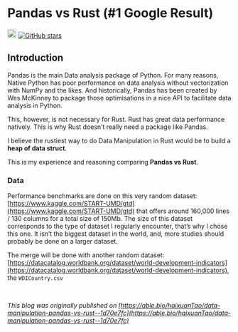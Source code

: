 # Pandas vs Rust (#1 Google Result)
[<img alt="github" src="https://img.shields.io/badge/Data--Manipulation--Rust--Pandas-fff?labelColor=000&logo=github" height="20">](https://github.com/haixuantao/Data-Manipulation-Rust-Pandas)
[![GitHub stars](https://img.shields.io/github/stars/haixuanTao/Data-Manipulation-Rust-Pandas?style=social&label=Star&maxAge=2592000)](https://github.com/haixuanTao/Data-Manipulation-Rust-Pandas/)
## Introduction


Pandas is the main Data analysis package of Python. For many reasons, Native Python has poor performance on data analysis without vectorization with NumPy and the likes. And historically, Pandas has been created by Wes McKinney to package those optimisations in a nice API to facilitate data analysis in Python.

This, however, is not necessary for Rust. Rust has great data performance natively. This is why Rust doesn’t really need a package like Pandas.

I believe the rustiest way to do Data Manipulation in Rust would be to build a **heap of data struct**.

This is my experience and reasoning comparing **Pandas vs Rust**.

### Data

Performance benchmarks are done on this very random dataset: [https://www.kaggle.com/START-UMD/gtd](https://www.kaggle.com/START-UMD/gtd) that offers around 160,000 lines / 130 columns for a total size of 150Mb. The size of this dataset corresponds to the type of dataset I regularly encounter, that’s why I chose this one. It isn’t the biggest dataset in the world, and, more studies should probably be done on a larger dataset.

The merge will be done with another random dataset: [https://datacatalog.worldbank.org/dataset/world-development-indicators](https://datacatalog.worldbank.org/dataset/world-development-indicators), the `WDICountry.csv`

<br/>

_This blog was originally published on [https://able.bio/haixuanTao/data-manipulation-pandas-vs-rust--1d70e7fc](https://able.bio/haixuanTao/data-manipulation-pandas-vs-rust--1d70e7fc)_